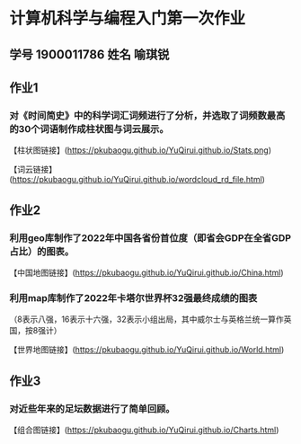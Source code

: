 # 计算机科学与编程入门第一次作业
## 学号 1900011786  姓名 喻琪锐  


## 作业1
### 对《时间简史》中的科学词汇词频进行了分析，并选取了词频数最高的30个词语制作成柱状图与词云展示。
【柱状图链接】(https://pkubaogu.github.io/YuQirui.github.io/Stats.png)


【词云链接】(https://pkubaogu.github.io/YuQirui.github.io/wordcloud_rd_file.html)


## 作业2
### 利用geo库制作了2022年中国各省份首位度（即省会GDP在全省GDP占比）的图表。
【中国地图链接】(https://pkubaogu.github.io/YuQirui.github.io/China.html)


### 利用map库制作了2022年卡塔尔世界杯32强最终成绩的图表
（8表示八强，16表示十六强，32表示小组出局，其中威尔士与英格兰统一算作英国，按8强计）


【世界地图链接】(https://pkubaogu.github.io/YuQirui.github.io/World.html)


## 作业3
### 对近些年来的足坛数据进行了简单回顾。
【组合图链接】(https://pkubaogu.github.io/YuQirui.github.io/Charts.html)
